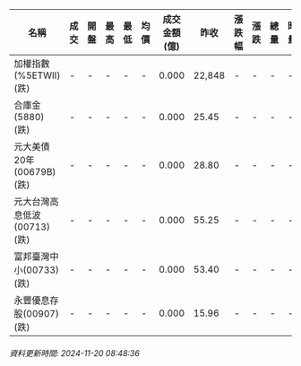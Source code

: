 | 名稱 | 成交 | 開盤 | 最高 | 最低 | 均價 | 成交金額(億) | 昨收 | 漲跌幅 | 漲跌 | 總量 | 昨量 | 振幅 |
| -------- | -------- | -------- | -------- |-------- | -------- | -------- |-------- |-------- |-------- | -------- | -------- |-------- |
|加權指數(%5ETWII) (跌)|-|-|-|-|-|0.000|22,848|-|-|-|-|0.00%|
|合庫金(5880) (跌)|-|-|-|-|-|0.000|25.45|-|-|-|-|0.00%|
|元大美債20年(00679B) (跌)|-|-|-|-|-|0.000|28.80|-|-|-|-|0.00%|
|元大台灣高息低波(00713) (跌)|-|-|-|-|-|0.000|55.25|-|-|-|-|0.00%|
|富邦臺灣中小(00733) (跌)|-|-|-|-|-|0.000|53.40|-|-|-|-|0.00%|
|永豐優息存股(00907) (跌)|-|-|-|-|-|0.000|15.96|-|-|-|-|0.00%|
###### 資料更新時間: 2024-11-20 08:48:36